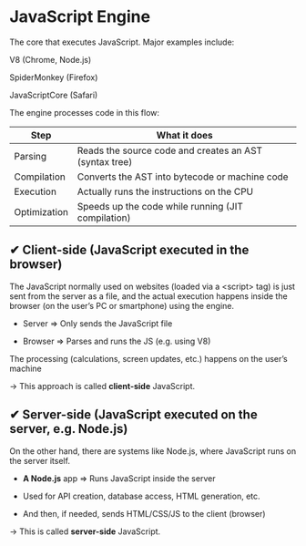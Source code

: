 # JavaScript Engine

The core that executes JavaScript. Major examples include:

V8 (Chrome, Node.js)

SpiderMonkey (Firefox)

JavaScriptCore (Safari)

The engine processes code in this flow:

| Step         | What it does                                           |
| ------------ | ------------------------------------------------------ |
| Parsing      | Reads the source code and creates an AST (syntax tree) |
| Compilation  | Converts the AST into bytecode or machine code         |
| Execution    | Actually runs the instructions on the CPU              |
| Optimization | Speeds up the code while running (JIT compilation)     |

## ✔ Client-side (JavaScript executed in the browser)

The JavaScript normally used on websites (loaded via a \<script\> tag) is just sent from the server as a file, and
the actual execution happens inside the browser (on the user’s PC or smartphone) using the engine.

* Server ⇒ Only sends the JavaScript file

* Browser ⇒ Parses and runs the JS (e.g. using V8)

The processing (calculations, screen updates, etc.) happens on the user’s machine

→ This approach is called **client-side** JavaScript.

## ✔ Server-side (JavaScript executed on the server, e.g. Node.js)

On the other hand, there are systems like Node.js, where JavaScript runs on the server itself.

* **A Node.js** app ⇒ Runs JavaScript inside the server

* Used for API creation, database access, HTML generation, etc.

* And then, if needed, sends HTML/CSS/JS to the client (browser)

→ This is called **server-side** JavaScript.
